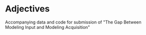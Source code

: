# Adjectives
Accompanying data and code for submission of "The Gap Between Modeling Input and Modeling Acquisition"
